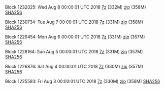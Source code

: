 Block 1232025: Wed Aug  8 00:00:01 UTC 2018 [7z](https://transfer.sh/iU7f0/bootstrap.dat.20180808.7z) (332M) [zip](https://transfer.sh/sj4pj/bootstrap.dat.20180808.zip) (358M) [SHA256](https://transfer.sh/nQC6K/sha256.txt)

Block 1230734: Tue Aug  7 00:00:01 UTC 2018 [7z](https://transfer.sh/OAWVV/bootstrap.dat.20180807.7z) (331M) [zip](https://transfer.sh/dmmbS/bootstrap.dat.20180807.zip) (358M) [SHA256](https://transfer.sh/baoau/sha256.txt)

Block 1229454: Mon Aug  6 00:00:01 UTC 2018 [7z](https://transfer.sh/lK6Zv/bootstrap.dat.20180806.7z) (331M) [zip](https://transfer.sh/QTyJd/bootstrap.dat.20180806.zip) (357M) [SHA256](https://transfer.sh/F4ave/sha256.txt)

Block 1228164: Sun Aug  5 00:00:01 UTC 2018 [7z](https://transfer.sh/msdmz/bootstrap.dat.20180805.7z) (331M) [zip](https://transfer.sh/Hlmny/bootstrap.dat.20180805.zip) (357M) [SHA256](https://transfer.sh/yx4ob/sha256.txt)

Block 1226876: Sat Aug  4 00:00:01 UTC 2018 [7z](https://transfer.sh/Mi7kc/bootstrap.dat.20180804.7z) (330M) [zip](https://transfer.sh/RQrFx/bootstrap.dat.20180804.zip) (357M) [SHA256](https://transfer.sh/mCrLT/sha256.txt)

Block 1225593: Fri Aug  3 00:00:01 UTC 2018 [7z](https://transfer.sh/jIxrw/bootstrap.dat.20180803.7z) (330M) [zip](https://transfer.sh/10GPyI/bootstrap.dat.20180803.zip) (356M) [SHA256](https://transfer.sh/QhMmU/sha256.txt)
